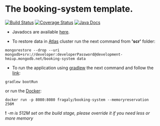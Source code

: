 # The booking-system template.

[![Build Status](https://travis-ci.com/fragaLY/booking-system.svg?branch=master)](https://travis-ci.com/fragaLY/booking-system) 
[![Coverage Status](https://coveralls.io/repos/github/fragaLY/booking-system/badge.svg?branch=master)](https://coveralls.io/github/fragaLY/booking-system?branch=master)
[![Java Docs](https://png.pngtree.com/element_pic/17/02/09/8cd5cb93144a40bb4fdc66fb64b41ae5.jpg)](https://fragaly.github.io/booking-system/)

* Javadocs are available [here](https://fragaly.github.io/booking-system/).

* To restore data in [Atlas](https://www.mongodb.com/cloud/atlas) cluster run the next command from <b>'scr'</b> folder:
```
mongorestore --drop --uri mongodb+srv://developer:developerPassword@development-hmiup.mongodb.net/booking-system data
```

* To run the application using [gradlew](https://docs.gradle.org/current/userguide/gradle_wrapper.html) the next command and follow the [link](localhost:8080 "Application Homepage"): 
```
gradlew bootRun
``` 
or run the [Docker](https://www.docker.com/resources/what-container):
```
docker run -p 8080:8080 fragaly/booking-system --memoryreservation 256M
```
**!** *-m is 512M set on the build stage, please override it if you need less or more memory*
